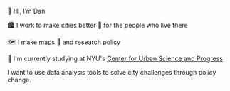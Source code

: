 👋 Hi, I’m Dan


🏙 I work to make cities better
👯 for the people who live there

🗺 I make maps 
📃 and research policy

🏫 I'm currently studying at NYU's [Center for Urban Science and Progress](https://cusp.nyu.edu) 

I want to use data analysis tools to solve city challenges through policy change.

<!---
dlevine01/dlevine01 is a ✨ special ✨ repository because its `README.md` (this file) appears on your GitHub profile.
You can click the Preview link to take a look at your changes.
--->
